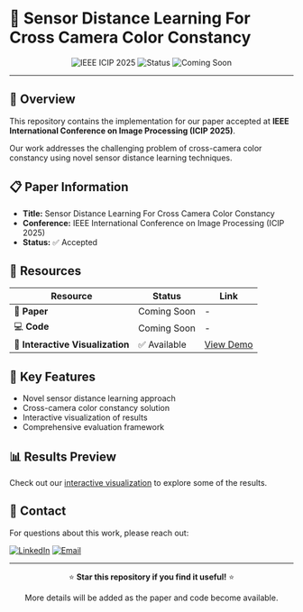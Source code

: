# 📸 Sensor Distance Learning For Cross Camera Color Constancy

<div align="center">

![IEEE ICIP 2025](https://img.shields.io/badge/IEEE%20ICIP-2025-blue?style=for-the-badge)
![Status](https://img.shields.io/badge/Status-Accepted-green?style=for-the-badge)
![Coming Soon](https://img.shields.io/badge/Code-Coming%20Soon-orange?style=for-the-badge)

</div>

---

## 🎯 Overview

This repository contains the implementation for our paper accepted at **IEEE International Conference on Image Processing (ICIP 2025)**.

Our work addresses the challenging problem of cross-camera color constancy using novel sensor distance learning techniques.

## 📋 Paper Information

- **Title:** Sensor Distance Learning For Cross Camera Color Constancy
- **Conference:** IEEE International Conference on Image Processing (ICIP 2025)
- **Status:** ✅ Accepted

## 🔗 Resources

| Resource | Status | Link |
|----------|--------|------|
| 📄 **Paper** | Coming Soon | - |
| 💻 **Code** | Coming Soon | - |
| 🎨 **Interactive Visualization** | ✅ Available | [View Demo](https://icip25crosscameracolorconstancy.netlify.app/) |

## 🚀 Key Features

- Novel sensor distance learning approach
- Cross-camera color constancy solution
- Interactive visualization of results
- Comprehensive evaluation framework

## 📊 Results Preview

Check out our [interactive visualization](https://icip25crosscameracolorconstancy.netlify.app/) to explore some of the results.

<!-- ## Abstract

*[Add your paper abstract here once available]*

## Citation

*[Add citation format once paper is published]* -->

## 🤝 Contact

For questions about this work, please reach out:

[![LinkedIn](https://img.shields.io/badge/LinkedIn-0077B5?style=for-the-badge&logo=linkedin&logoColor=white)](https://www.linkedin.com/in/rafique-a-982a77188/)
[![Email](https://img.shields.io/badge/Email-D14836?style=for-the-badge&logo=gmail&logoColor=white)](mailto:rafique.ahmed@univ-st-etienne.fr)

---

<div align="center">

⭐ **Star this repository if you find it useful!** ⭐

More details will be added as the paper and code become available.

</div>
